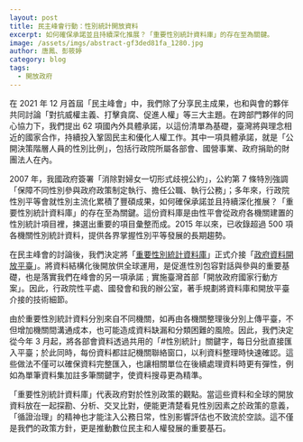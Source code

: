 ```yaml
---
layout: post
title: 民主峰會行動：性別統計開放資料
excerpt: 如何確保承諾並且持續深化推展？「重要性別統計資料庫」的存在至為關鍵。
image: /assets/imgs/abstract-gf3ded81fa_1280.jpg
author: 唐鳳、彭筱婷
category: blog
tags:
  - 開放政府
---
```


在 2021 年 12 月首屆「民主峰會」中，我們除了分享民主成果，也和與會的夥伴共同討論「對抗威權主義、打擊貪腐、促進人權」等三大主題。在跨部門夥伴的同心協力下，我們提出 62 項國內外具體承諾，以這份清單為基礎，臺灣將與理念相近的國家合作，持續投入鞏固民主和優化人權工作。其中一項具體承諾，就是「公開決策階層人員的性別比例」，包括行政院所屬各部會、國營事業、政府捐助的財團法人在內。

2007 年，我國政府簽署「消除對婦女一切形式歧視公約」，公約第 7 條特別強調「保障不同性別參與政府政策制定執行、擔任公職、執行公務」；多年來，行政院性別平等會就性別主流化累積了豐碩成果，如何確保承諾並且持續深化推展？「重要性別統計資料庫」的存在至為關鍵。這份資料庫是由性平會從政府各機關建置的性別統計項目裡，揀選出重要的項目彙整而成。2015 年以來，已收錄超過 500 項各機關性別統計資料，提供各界掌握性別平等發展的長期趨勢。

在民主峰會的討論後，我們決定將「[重要性別統計資料庫](https://www.gender.ey.gov.tw/gecdb/)」正式介接「[政府資料開放平臺](https://data.gov.tw/)」。將資料結構化後開放供全球運用，是促進性別包容對話與參與的重要基礎，也是落實我們在峰會的另一項承諾﹔實施臺灣首部「開放政府國家行動方案」。因此，行政院性平處、國發會和我的辦公室，著手規劃將資料庫和開放平臺介接的技術細節。

由於重要性別統計資料分別來自不同機關，如再由各機關整理後分別上傳平臺，不但增加機關間溝通成本，也可能造成資料缺漏和分類困難的風險。因此，我們決定從今年 3 月起，將各部會資料透過共用的「#性別統計」關鍵字，每日分批直接匯入平臺；於此同時，每份資料都註記機關聯絡窗口，以利資料整理時快速確認。這些做法不僅可以確保資料完整匯入，也讓相關單位在後續處理資料時更有彈性，例如為單筆資料集加註多筆關鍵字，使資料搜尋更為精準。

「重要性別統計資料庫」代表政府對於性別政策的觀點。當這些資料和全球的開放資料放在一起探勘、分析、交叉比對，便能更清楚看見性別因素之於政策的意義，「循證治理」的精神也才能注入公務日常，性別影響評估也不致流於空談。這不僅是我們的政策方針，更是推動數位民主和人權發展的重要基石。
